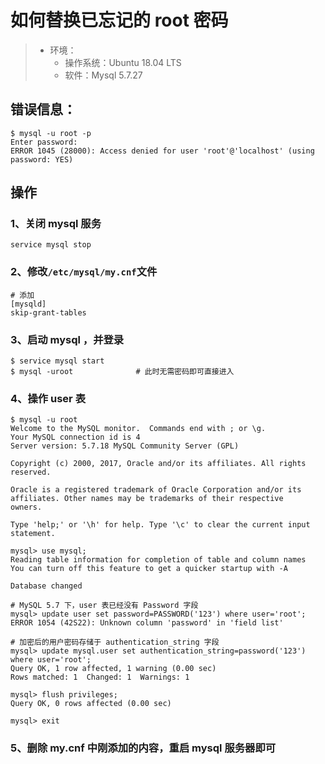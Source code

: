 # 如何替换已忘记的 root 密码

> * 环境：
>   * 操作系统：Ubuntu 18.04 LTS
>   * 软件：Mysql 5.7.27
  
## 错误信息：

``` shell
$ mysql -u root -p
Enter password: 
ERROR 1045 (28000): Access denied for user 'root'@'localhost' (using password: YES)
```

## 操作

### 1、关闭 mysql 服务

```
service mysql stop
```

### 2、修改`/etc/mysql/my.cnf`文件

```
# 添加
[mysqld]
skip-grant-tables
```

### 3、启动 mysql ，并登录

```
$ service mysql start
$ mysql -uroot              # 此时无需密码即可直接进入
```

### 4、操作 user 表

``` shell
$ mysql -u root 
Welcome to the MySQL monitor.  Commands end with ; or \g.
Your MySQL connection id is 4
Server version: 5.7.18 MySQL Community Server (GPL)
 
Copyright (c) 2000, 2017, Oracle and/or its affiliates. All rights reserved.
 
Oracle is a registered trademark of Oracle Corporation and/or its
affiliates. Other names may be trademarks of their respective
owners.
 
Type 'help;' or '\h' for help. Type '\c' to clear the current input statement.
 
mysql> use mysql;
Reading table information for completion of table and column names
You can turn off this feature to get a quicker startup with -A
 
Database changed

# MySQL 5.7 下，user 表已经没有 Password 字段
mysql> update user set password=PASSWORD('123') where user='root';
ERROR 1054 (42S22): Unknown column 'password' in 'field list'

# 加密后的用户密码存储于 authentication_string 字段
mysql> update mysql.user set authentication_string=password('123') where user='root';
Query OK, 1 row affected, 1 warning (0.00 sec)
Rows matched: 1  Changed: 1  Warnings: 1
 
mysql> flush privileges;
Query OK, 0 rows affected (0.00 sec)
 
mysql> exit
```

### 5、删除 my.cnf 中刚添加的内容，重启 mysql 服务器即可
